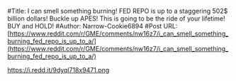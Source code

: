 #Title: I can smell something burning! FED REPO is up to a staggering 502$ billion dollars! Buckle up APES! This is going to be the ride of your lifetime! BUY and HOLD!
#Author: Narrow-Cookie6894
#Post URL: [https://www.reddit.com/r/GME/comments/nw16z7/i_can_smell_something_burning_fed_repo_is_up_to_a/](https://www.reddit.com/r/GME/comments/nw16z7/i_can_smell_something_burning_fed_repo_is_up_to_a/)


https://i.redd.it/9dyql718x9471.png